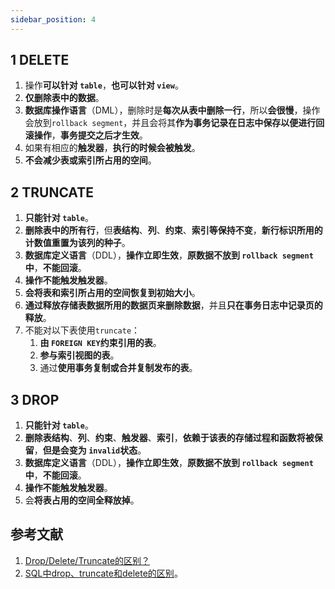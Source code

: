 ```yaml
---
sidebar_position: 4
---
```


## 1 DELETE

1. 操作**可以针对 `table`**，**也可以针对 `view`**。
2. **仅删除表中的数据**。
3. **数据库操作语言**（DML），删除时是**每次从表中删除一行**，所以**会很慢**，操作会放到`rollback segment`，并且会将其**作为事务记录在日志中保存以便进行回滚操作**，**事务提交之后才生效**。
4. 如果有相应的**触发器**，**执行的时候会被触发**。
5. **不会减少表或索引所占用的空间**。

## 2 TRUNCATE

1. **只能针对 `table`**。
2. **删除表中的所有行**，但**表结构**、**列**、**约束**、**索引等保持不变**，**新行标识所用的计数值重置为该列的种子**。
3. **数据库定义语言**（DDL），**操作立即生效**，**原数据不放到 `rollback segment`中**，**不能回滚**。
4. **操作不能触发触发器**。
5. **会将表和索引所占用的空间恢复到初始大小**。
6. **通过释放存储表数据所用的数据页来删除数据**，并且**只在事务日志中记录页的释放**。
7. 不能对以下表使用`truncate`：
   1. **由 `FOREIGN KEY`约束引用的表**。
   2. **参与索引视图的表**。
   3. 通过**使用事务复制或合并复制发布的表**。

## 3 DROP

1. **只能针对 `table`**。
2. **删除表结构**、**列**、**约束**、**触发器**、**索引**，**依赖于该表的存储过程和函数将被保留**，**但是会变为 `invalid`状态**。
3. **数据库定义语言**（DDL），**操作立即生效**，**原数据不放到 `rollback segment`中**，**不能回滚**。
4. **操作不能触发触发器**。
5. 会**将表占用的空间全释放掉**。

## 参考文献

1. [Drop/Delete/Truncate的区别？](https://github.com/wolverinn/Waking-Up/blob/master/Database.md#DropDeleteTruncate%E7%9A%84%E5%8C%BA%E5%88%AB)
2. [SQL中drop、truncate和delete的区别](https://juejin.cn/post/6885253246865293325)。
